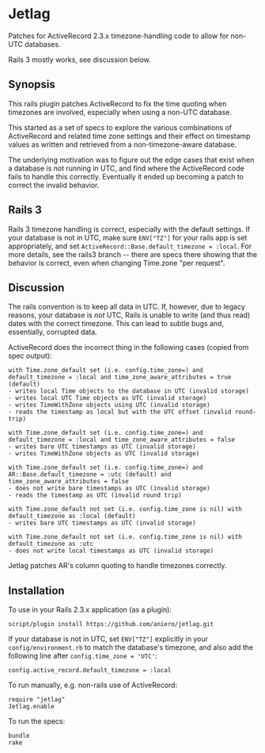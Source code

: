 # Jetlag

Patches for ActiveRecord 2.3.x timezone-handling code to allow for non-UTC
databases.

Rails 3 mostly works, see discussion below.

## Synopsis

This rails plugin patches ActiveRecord to fix the time quoting when timezones
are involved, especially when using a non-UTC database.

This started as a set of specs to explore the various combinations of
ActiveRecord and related time zone settings and their effect on timestamp values
as written and retrieved from a non-timezone-aware database.

The underlying motivation was to figure out the edge cases that exist when a
database is not running in UTC, and find where the ActiveRecord code fails to
handle this correctly. Eventually it ended up becoming a patch to correct the
invalid behavior.

## Rails 3

Rails 3 timezone handling is correct, especially with the default settings. If
your database is not in UTC, make sure `ENV["TZ"]` for your rails app is set
appropriately, and set `ActiveRecord::Base.default_timezone = :local`. For more
details, see the rails3 branch -- there are specs there showing that the
behavior is correct, even when changing Time.zone "per request".

## Discussion

The rails convention is to keep all data in UTC. If, however, due to legacy
reasons, your database is *not* UTC, Rails is unable to write (and thus read)
dates with the correct timezone. This can lead to subtle bugs and, essentially,
corrupted data.

ActiveRecord does the incorrect thing in the following cases (copied from spec
output):

    with Time.zone_default set (i.e. config.time_zone=) and default_timezone = :local and time_zone_aware_attributes = true (default)
    - writes local Time objects to the database in UTC (invalid storage)
    - writes local UTC Time objects as UTC (invalid storage)
    - writes TimeWithZone objects using UTC (invalid storage)
    - reads the timestamp as local but with the UTC offset (invalid round-trip)

    with Time.zone_default set (i.e. config.time_zone=) and default_timezone = :local and time_zone_aware_attributes = false
    - writes bare UTC timestamps as UTC (invalid storage)
    - writes TimeWithZone objects as UTC (invalid storage)

    with Time.zone_default set (i.e. config.time_zone=) and AR::Base.default_timezone = :utc (default) and time_zone_aware_attributes = false
    - does not write bare timestamps as UTC (invalid storage)
    - reads the timestamp as UTC (invalid round trip)

    with Time.zone_default not set (i.e. config.time_zone is nil) with default_timezone as :local (default)
    - writes bare UTC timestamps as UTC (invalid storage)

    with Time.zone_default not set (i.e. config.time_zone is nil) with default_timezone as :utc
    - does not write local timestamps as UTC (invalid storage)

Jetlag patches AR's column quoting to handle timezones correctly.

## Installation

To use in your Rails 2.3.x application (as a plugin):

    script/plugin install https://github.com/aniero/jetlag.git

If your database is not in UTC, set `ENV["TZ"]` explicitly in your
`config/environment.rb` to match the database's timezone, and also add the
following line after `config.time_zone = 'UTC'`:

    config.active_record.default_timezone = :local

To run manually, e.g. non-rails use of ActiveRecord:

    require "jetlag"
    Jetlag.enable

To run the specs:

    bundle
    rake

